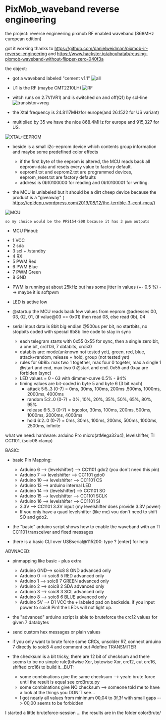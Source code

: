 # PixMob_waveband reverse engineering

the project:
  reverse engineering pixmob RF enabled waveband (868MHz european edition)
  
  got it working thanks to https://github.com/danielweidman/pixmob-ir-reverse-engineering
  and  https://www.hackster.io/abouhatab/reusing-pixmob-waveband-without-flipper-zero-040f3a

the object:

  + got a waveband labeled "cement v1.1"
  ![all](https://github.com/sueppchen/PixMob_waveband/assets/58486836/6f24268f-cfc5-4daa-93ae-c9d2c14f122d)
  
  + U1 is the RF (maybe CMT2210LH)
  ![RF](https://github.com/sueppchen/PixMob_waveband/assets/58486836/27d4b4d4-64a9-4391-908f-28166be6646a)
  
  + witch runs on 2.7V(VR1) and is switched on and off(Q1) by scl-line
  ![transistor+vreg](https://github.com/sueppchen/PixMob_waveband/assets/58486836/2c1df685-c942-491d-9bc7-c8434d9b0ffb)
  
  + the Xtal frequency is 24.8117MHzfor europe(and 26.1522 for US variant)
  + multiplied by 35 we have the nice 868.4MHz for europe and 915,327 for US.
  
  ![XTAL+EEPROM](https://github.com/sueppchen/PixMob_waveband/assets/58486836/8d73dcba-42db-4f61-b4b3-9b6028d15b26)
  
  + beside is a small i2c-eeprom device which contents group information and maybe some predefined color effects
    - if the first byte of the eeprom is altered, the MCU reads back all eeprom-data and resets every value to factory default.
    - eeprom1.txt and eeprom2.txt are programmed devices, eeprom_reset.txt are factory defaults
    - address is 0b10100000 for reading and 0b10100001 for writing.
  
  
  + the MCU is unlabeled but it should be a dirt cheep device because the product is a "giveaway"
    ( https://cpldcpu.wordpress.com/2019/08/12/the-terrible-3-cent-mcu/)
  
  ![MCU](https://github.com/sueppchen/PixMob_waveband/assets/58486836/497c3a8c-62c1-48c1-b1f2-a0d007095368)
  
  
    so my choice would be the PFS154-S08 because it has 3 pwm outputs
  
  + MCU Pinout:
   - 1 VCC   
   - 2 sda   
   - 3 scl + /standby    
   - 4 RX
   - 5 PWM Red   
   - 6 PWM Blue   
   - 7 PWM Green   
   - 8 GND 
    
  + PWM is running at about 25kHz but has some jitter in values (+- 0.5 %)  --> maybe it is softpwm
  + LED is active low
  
  + @startup the MCU reads back few values from eeprom @adresses 00, 03, 02, 01, (if value@03 == 0x01) then read 08, else read 0b), 04

  + serial input data is 8bit big endian @500us per bit, no startbits, no stopbits coded with special 6b8b line code to stay in sync
    - each telegram starts with 0x55 0x55 for sync, then a single zero bit, a one bit, crc11:6, 7 databits, crc5:0
    - databits are: mode(unknown not tested yet), green, red, blue, attack+random, release + hold, group (not tested yet)
    - rules for 6b8b: max two 1 together, max four 0 togeter, max a single 1 @start and end, max two 0 @start and end. 0x55 and 0xaa are forbiden (sync)
    - LED values = 0 - 63 with dimmer-curve 0.5% - 94%
    - timing values are bit-coded in byte 5 and byte 6 (3 bit each)
      * attack  5:5..3 (0-7) = 0ms, 30ms, 100ms, 200ms ,500ms, 1000ms, 2000ms, 4000ms
      * random  5:2..0 (0-7) = 0%, 10%, 20%, 35%, 50%, 65%, 80%, 95%
      * release 6:5..3 (0-7) = bgcolor, 30ms, 100ms, 200ms, 500ms, 1000ms, 2000ms, 4000ms
      * hold    6:2..0 (0-7) = 0ms, 30ms, 100ms, 200ms, 500ms, 1000ms, 2500ms, infinite
  
  
what we need:
  hardware: arduino Pro micro(atMega32u4), levelshifter, TI CC1101, (soic08 clamp)
  
  BASIC:
   + basic Pin Mapping:
     - Arduino  6 --> (levelshifter) --> CC1101 gdo2 (you don't need this pin) 
     - Arduino  7 --> levelshifter --> CC1101 gdo0
     - Arduino 10 --> levelshifter --> CC1101 CS
     - Arduino 13 --> arduino internal LED
     - Arduino 14 --> (levelshifter) --> CC1101 SO
     - Arduino 15 --> levelshifter --> CC1101 SCLK
     - Arduino 16 --> levelshifter --> CC1101 SI
     - 3.3V --> CC1101 3.3V input (my levelshifter does provide 3.3V power)
     - If you only have a quad levelshifter (like me) vou don't need to shift SO and gdo2.
  
   + the "basic" arduino script shows how to enable the waveband with an TI CC1101 transceiver and fixed messages
   + there is a basic CLI over USBserial@115200: type ? [enter] for help
  
  ADVNACED:
   + pinmapping like basic - plus extra
     - Arduino GND--> soic8 8 GND    advanced only
     - Arduino  0 --> soic8 5 RED    advanced only
     - Arduino  1 --> soic8 7 GREEN  advanced only
     - Arduino  2 --> soic8 2 SDA    advanced only
     - Arduino  3 --> soic8 3 SCL    advanced only
     - Arduino  8 --> soic8 6 BLUE   advanced only
     - Arduino 5V --> D1 VCC the + labeled pad on backside. if you input power to soic8 Pin1 the LEDs will not light up.
  
   + the "advanced" arduino script is able to bruteforce the crc12 values for given 7 databytes
   + send custom hex messages or plain values
   + if you only want to brute force some CRCs, unsolder R7, connect arduino 7 directly to soic8 4 and comment out #define TRANSMITER
   + the checksum is a bit tricky, there are 12 bit of checksum and there seems to be no simple rule(bitwise Xor, bytewise Xor, crc12, cut crc16, shifted crc16) to build it...BUT:
     - some combinations give the same checksum --> yeah: brute force until the result is equal see crcBrute.py
     - some combinations give NO checksum --> someone told me to have a look at the things you DON'T see... 
     - I got nearly all values from minimum 00,04 to 3f,3f with small gaps --> 00,00 seems to be forbidden

I started a little bruteforce-session ... the results are in the folder colorBrute/
